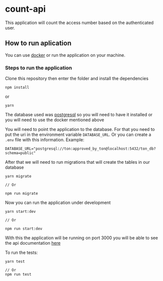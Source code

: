 # count-api

This application will count the access number based on the authenticated user.

## How to run aplication

You can use [docker](https://www.docker.com/) or run the application on your machine.

### Steps to run the application

Clone this repository then enter the folder and install the dependencies

```
npm install
```

or

```
yarn
```

The database used was [postgresql](https://www.postgresql.org) so you will need to have it installed or you will need to use the docker mentioned above

You will need to point the application to the database. For that you need to put the uri in the environment variable `DATABASE_URL`.
Or you can create a `.env` file with this information. Example:

```
DATABASE_URL="postgresql://ton:approved_by_ton@localhost:5432/ton_db?schema=public"
```

After that we will need to run migrations that will create the tables in our database

```
yarn migrate

// Or

npm run migrate
```

Now you can run the application under development

```
yarn start:dev

// Or

npm run start:dev
```

With this the application will be running on port 3000 you will be able to see the api documentation [here](http://localhost:3000/docs/)

To run the tests:

```
yarn test

// Or
npm run test
```
